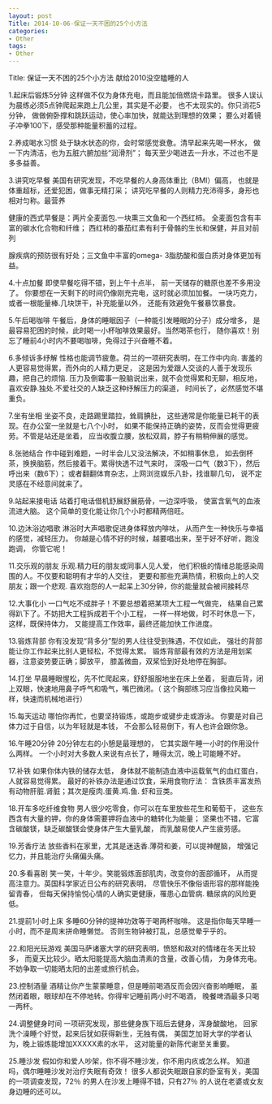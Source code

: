 ```yaml
---
layout: post
Title: 2014-10-06-保证一天不困的25个小方法
categories:
- Other
tags:
- Other
---
```

Title: 保证一天不困的25个小方法 献给2010没空瞌睡的人

 1.起床后锻炼5分钟 这样做不仅为身体充电，而且能加倍燃烧卡路里。 很多人误认为晨练必须5点钟爬起来跑上几公里，其实是不必要， 也不太现实的。你只消花5分钟， 做做俯卧撑和跳跃运动，使心率加快，就能达到理想的效果； 要么对着镜子冲拳100下，感受那种能量积蓄的过程。

2.养成喝水习惯 处于缺水状态的你，会时常感觉衰惫。清早起来先喝一杯水， 做一下内清洁，也为五脏六腑加些“润滑剂”； 每天至少喝进去一升水，不过也不是多多益善。

3.讲究吃早餐 美国有研究发现，不吃早餐的人身高体重比（BMI）偏高， 也就是体重超标，还爱犯困，做事无精打采； 讲究吃早餐的人则精力充沛得多，身形也相对匀称。最营养

健康的西式早餐是：两片全麦面包.一块熏三文鱼和一个西红柿。 全麦面包含有丰富的碳水化合物和纤维； 西红柿的番茄红素有利于骨骼的生长和保健，并且对前列

腺疾病的预防很有好处；三文鱼中丰富的omega- 3脂肪酸和蛋白质对身体更加有益。

4.十点加餐 即使早餐吃得不错，到上午十点半， 前一天储存的糖原也差不多用没了。 你要想在一天剩下的时间仍像刚充完电，这时就必须加加餐。 一块巧克力，或者一根能量棒.几块饼干，补充能量以外， 还能有效避免午餐暴饮暴食。

5.午后喝咖啡 午餐后，身体的睡眠因子（一种能引发睡眠的分子）成分增多， 是最容易犯困的时候，此时喝一小杯咖啡效果最好。当然喝茶也行， 随你喜欢！别忘了睡前4小时内不要喝咖啡，免得过于兴奋睡不着。

6.多倾诉多纾解 性格也能调节疲惫。荷兰的一项研究表明，在工作中内向. 害羞的人更容易觉得累，而外向的人精力更足， 这是因为爱跟人交谈的人善于发现乐趣，把自己的烦恼. 压力及倒霉事一股脑说出来，就不会觉得累和无聊，相反地， 喜欢安静.独处.不爱社交的人缺乏这种纾解压力的渠道， 时间长了，必然感觉不堪重负。

7.坐有坐相 坐姿不良，走路踢里踏拉，耸肩腆肚， 这些通常是你能量已耗干的表现。在办公室一坐就是七八个小时， 如果不能保持正确的姿势，反而会觉得更疲劳。不管是站还是坐着， 应当收腹立腰，放松双肩，脖子有稍稍伸展的感觉。

8.张驰结合 作中碰到难题，一时半会儿又没法解决，不如稍事休息， 如去倒杯茶，换换脑筋，然后接着干。累得快透不过气来时， 深吸一口气（数3下），然后呼出来（数6下）； 或者翻翻体育杂志，上网浏览娱乐八卦，找谁聊几句， 说不定灵感在不经意间就来了。

9.站起来接电话 站着打电话借机舒展舒展筋骨，一边深呼吸， 使富含氧气的血液流进大脑。 这个简单的变化能让你几个小时都精两倍旺。

10.边沐浴边唱歌 淋浴时大声唱歌促进身体释放内啡呔， 从而产生一种快乐与幸福的感觉，减轻压力。 你越是心情不好的时候，越要唱出来，至于好不好听，跑没跑调， 你管它呢！

11.交乐观的朋友 乐观.精力旺的朋友或同事人见人爱， 他们积极的情绪总能感染周围的人。不仅要和聪明有才华的人交往， 更要和那些充满热情，积极向上的人交朋友；跟一个悲观. 喜欢抱怨的人一起呆上30分钟，你的能量就会被间接耗尽

12.大事化小 一口气吃不成胖子！不要总想着把某项大工程一气做完， 结果自己累得趴下了。不妨把大工程拆成若干个小工程， 一样一样地做，时不时休息一下，这样，既保持体力， 又能提高工作效率，最终还能加快工作进度。

13.锻炼背部 你有没发现“背多分”型的男人往往受到殊遇，不仅如此， 强壮的背部能让你工作起来比别人更轻松，不觉得太累。 锻炼背部最有效的方法是用划桨器，注意姿势要正确；脚放平， 膝盖微曲，双桨恰到好处地停在胸部。

14.打坐 早晨睡眼惺松，先不忙爬起来，舒舒服服地坐在床上坐着， 挺直后背，闭上双眼，快速地用鼻子呼气和吸气，嘴巴微闭。（ 这个胸部练习应当像拉风箱一样，快速而机械地进行）

15.每天运动 哪怕你再忙，也要坚持锻炼，或跑步或键步走或游泳。 你要是对自己体力过于自信，以为年轻就是本钱， 不会那么轻易倒下，有人也许会跟你急。

16.午睡20分钟 20分钟左右的小憩是最理想的， 它其实跟午睡一小时的作用没什么两样。 一个小时对大多数人来说有点长了，睡得太沉，晚上可能睡不好。

17.补铁 如果你体内铁的储存太低， 身体就不能制造血液中运载氧气的血红蛋白，人就容易觉得累。 最好的补铁办法是通过饮食，采用食物疗法： 含铁质丰富发热有动物肝脏.肾脏；其次是瘦肉.蛋黄.鸡.鱼. 虾和豆类。

18.开车多吃纤维食物 男人很少吃零食，你可以在车里放些花生和葡萄干， 这些东西含有大量的钾，你的身体需要钾将血液中的糖转化为能量； 坚果也不错，它富含碳酸镁，缺乏碳酸镁会使身体产生大量乳酸， 而乳酸易使人产生疲劳感。

19.芳香疗法 放些香料在家里，尤其是迷迭香.薄荷和姜，可以提神醒脑， 增强记忆力，并且能治疗头痛偏头痛。

20.多看喜剧 笑一笑，十年少。笑能锻炼面部肌肉，改变你的面部循环， 从而提高注意力。英国科学家近日公布的研究表明， 尽管快乐不像俗语形容的那样能挽留青春， 但每天保持愉悦心情的人确实更健康，罹患心血管病. 糖尿病的风险更低。

21.提前1小时上床 多睡60分钟的提神功效等于喝两杯咖啡。 这是指你每天早睡一小时，而不是周末拼命睡懒觉。 否则生物钟被打乱，总感觉晕乎乎的。

22.和阳光玩游戏 美国马萨诸塞大学的研究表明，愤怒和敌对的情绪在冬天比较多， 而夏天比较少。晒太阳能提高大脑血清素的含量，改善心情， 为身体充电。不妨争取一切能晒太阳的出差或旅行机会。

23.控制酒量 酒精让你产生蒙蒙睡意，但是睡前喝酒反而会因兴奋影响睡眠， 虽然闭着眼，眼球却在不停地转。你得牢记睡前两小时不喝酒， 晚餐啤酒最多只喝一两杯。

24.调整健身时间 一项研究发现，那些健身族下班后去健身，浑身酸酸地， 回家洗个澡睡个好觉，起来后犹如获得新生，无独有偶， 美国芝加哥大学的学者认为，晚上锻炼能增加XXXXX素的水平， 这对能量的新陈代谢至关重要。

 25.睡沙发 假如你和爱人吵架，你不得不睡沙发，你不用内疚或怎么样。 知道吗，偶尔睡睡沙发对治疗失眠有奇效！ 很多人都说失眠跟自家的卧室有关，美国的一项调查发现，72％ 的男人在沙发上睡得不错，只有27％ 的人说在老婆或女友身边睡的还可以。 